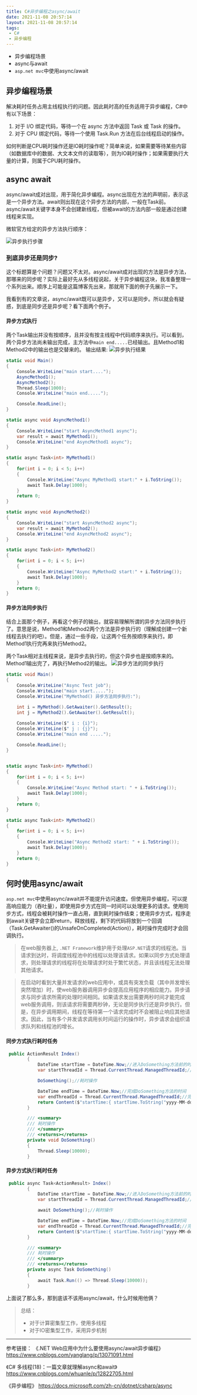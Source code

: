 ```yaml
---
title: C#异步编程之async/await
date: 2021-11-08 20:57:14
layout: 2021-11-08 20:57:14
tags:
 - C#
 - 异步编程
---
```


* 异步编程场景
* async与await
* `asp.net mvc`中使用async/await

<!--more-->

## 异步编程场景
解决耗时任务占用主线程执行的问题。因此耗时高的任务适用于异步编程，C#中有以下场景：
1. 对于 I/O 绑定代码，等待一个在 async 方法中返回 Task 或 Task<T> 的操作。
2. 对于 CPU 绑定代码，等待一个使用 Task.Run 方法在后台线程启动的操作。

如何判断是CPU耗时操作还是IO耗时操作呢？简单来说，如果需要等待某些内容（如数据库中的数据、大文本文件的读取等），则为IO耗时操作；如果需要执行大量的计算，则属于CPU耗时操作。
## async await
async/await成对出现，用于简化异步编程。async出现在方法的声明前，表示这是一个异步方法。await则出现在这个异步方法的内部，一般在Task前。
async/await关键字本身不会创建新线程，但被await的方法内部一般是通过创建线程来实现。

微软官方给定的异步方法执行顺序：

![异步执行步骤](https://raw.githubusercontent.com/edsiongithub/blogimages/master/202111/navigation-trace-async-program.png)

### 到底异步还是同步?

这个标题算是个问题？问题又不太对。async/await成对出现的方法是异步方法，那哪来的同步呢？实际上最好先从多线程说起，关于异步编程这块，我准备整理一个系列出来。顺序上可能是这篇博客先出来，那就用下面的例子先展示一下。

我看到有的文章说，async/await既可以是异步，又可以是同步。所以就会有疑惑，到底是同步还是异步呢？看下面两个例子。


#### 异步方式执行
两个Task输出并没有按顺序，且并没有按主线程中代码顺序来执行。可以看到，两个异步方法尚未输出完成，主方法中`main end.....`已经输出。且Method1和Method2中的输出也是交替来的。
输出结果:
![异步执行结果](https://raw.githubusercontent.com/edsiongithub/blogimages/master/202112/%E5%BC%82%E6%AD%A5%E6%89%A7%E8%A1%8C%E7%BB%93%E6%9E%9C.png)
```csharp
static void Main()
{
    Console.WriteLine("main start....");
    AsyncMethod1();
    AsyncMethod2();
    Thread.Sleep(1000);
    Console.WriteLine("main end.....");

    Console.ReadLine();
}

static async void AsyncMethod1()
{
    Console.WriteLine("start AsyncMethod1 async");
    var result = await MyMethod1();
    Console.WriteLine("end AsyncMethod1 async");
}

static async Task<int> MyMethod1()
{
    for(int i = 0; i < 5; i++)
    {
        Console.WriteLine("Async MyMethod1 start:" + i.ToString());
        await Task.Delay(1000);
    }
    return 0;
}

static async void AsyncMethod2()
{
    Console.WriteLine("start AsyncMethod2 async");
    var result = await MyMethod2();
    Console.WriteLine("end AsyncMethod2 async");
}

static async Task<int> MyMethod2()
{
    for(int i = 0; i < 5; i++)
    {
        Console.WriteLine("Async MyMethod2 start:" + i.ToString());
        await Task.Delay(1000);
    }
    return 0;
}
```

#### 异步方法同步执行
结合上面那个例子，再看这个例子的输出，就容易理解所谓的异步方法同步执行了。意思是说，Method1和Method2两个方法是异步执行的（理解成创建一个新线程去执行的吧）。但是，通过一些手段，让这两个任务按顺序来执行。即Method1执行完再来执行Method2。

两个Task相对主线程来说，是异步去执行的，但这个异步也是按顺序来的。Method1输出完了，再执行Method2的输出。
![异步方法的同步执行](https://raw.githubusercontent.com/edsiongithub/blogimages/master/202112/%E5%90%8C%E6%AD%A5%E6%89%A7%E8%A1%8C%E7%BB%93%E6%9E%9C.png)

```csharp
static void Main()
{
    Console.WriteLine("Async Test job");
    Console.WriteLine("main start.....");
    Console.WriteLine("MyMethod() 异步方法同步执行:");

    int i = MyMethod().GetAwaiter().GetResult();
    int j = MyMethod2().GetAwaiter().GetResult();
    
    Console.WriteLine($" i : {i}");
    Console.WriteLine($" j : {j}");
    Console.WriteLine("main end .....");

    Console.ReadLine();
}


static async Task<int> MyMethod()
{
    for(int i = 0; i < 5; i++)
    {
        Console.WriteLine("Async Method start: " + i.ToString());
        await Task.Delay(1000);
    }
    return 0;
}

static async Task<int> MyMethod2()
{
    for(int i = 0; i < 5; i++)
    {
        Console.WriteLine("Async Method2 start: " + i.ToString());
        await Task.Delay(1000);
    }
    return 0;
}
```


## 何时使用async/await

`asp.net mvc`中使用async/await并不能提升访问速度。但使用异步编程，可以提高响应能力（吞吐量），即使用异步方式在同一时间可以处理更多的请求。使用同步方式，线程会被耗时操作一直占用，直到耗时操作结束；使用异步方式，程序走到await关键字会立即return，释放线程，剩下的代码将放到一个回调（Task.GetAwaiter()的UnsafeOnCompleted(Action)），耗时操作完成时才会回调执行。


>在web服务器上, `.NET Framework`维护用于处理`ASP.NET`请求的线程池。当请求到达时，将调度线程池中的线程以处理该请求。如果以同步方式处理请求，则处理请求的线程将在处理请求时处于繁忙状态，并且该线程无法处理其他请求。

>在启动时看到大量并发请求的web应用中，或具有突发负载（其中并发增长突然增加）时，使web服务器调用异步会提高应用程序的相应能力。异步请求与同步请求所需的处理时间相同。如果请求发出需要两秒时间才能完成web服务调用，则该请求将需要两秒钟，无论是同步执行还是异步执行。但是，在异步调用期间，线程在等待第一个请求完成时不会被阻止响应其他请求。因此，当有多个并发请求调用长时间运行的操作时，异步请求会组织请求队列和线程池的增长。

#### 同步方式执行耗时任务
```csharp
 public ActionResult Index()
        {
            DateTime startTime = DateTime.Now;//进入DoSomething方法前的时间
            var startThreadId = Thread.CurrentThread.ManagedThreadId;//进入DoSomething方法前的线程ID

            DoSomething();//耗时操作

            DateTime endTime = DateTime.Now;//完成DoSomething方法的时间
            var endThreadId = Thread.CurrentThread.ManagedThreadId;//完成DoSomething方法后的线程ID
            return Content($"startTime:{ startTime.ToString("yyyy-MM-dd HH:mm:ss:fff") } startThreadId:{ startThreadId }\nendTime:{ endTime.ToString("yyyy-MM-dd HH:mm:ss:fff") } endThreadId:{ endThreadId }");
        }

        /// <summary>
        /// 耗时操作
        /// </summary>
        /// <returns></returns>
        private void DoSomething()
        {
            Thread.Sleep(10000);
        }
```


#### 异步方式执行耗时任务
```csharp
 public async Task<ActionResult> Index()
        {
            DateTime startTime = DateTime.Now;//进入DoSomething方法前的时间
            var startThreadId = Thread.CurrentThread.ManagedThreadId;//进入DoSomething方法前的线程ID

            await DoSomething();//耗时操作

            DateTime endTime = DateTime.Now;//完成DoSomething方法的时间
            var endThreadId = Thread.CurrentThread.ManagedThreadId;//完成DoSomething方法后的线程ID
            return Content($"startTime:{ startTime.ToString("yyyy-MM-dd HH:mm:ss:fff") } startThreadId:{ startThreadId }\nendTime:{ endTime.ToString("yyyy-MM-dd HH:mm:ss:fff") } endThreadId:{ endThreadId }");
        }

        /// <summary>
        /// 耗时操作
        /// </summary>
        /// <returns></returns>
        private async Task DoSomething()
        {
            await Task.Run(() => Thread.Sleep(10000));
        }
```

上面说了那么多，那到底该不该用async/await，什么时候用他俩？
>总结：
>* 对于计算密集型工作，使用多线程
>* 对于IO密集型工作，采用异步机制


---

参考链接：
《.NET Web应用中为什么要使用async/await异步编程》 https://www.cnblogs.com/yanglang/p/13071091.html

《C# 多线程(18)：一篇文章就理解async和await》 https://www.cnblogs.com/whuanle/p/12822705.html

《异步编程》 https://docs.microsoft.com/zh-cn/dotnet/csharp/async

